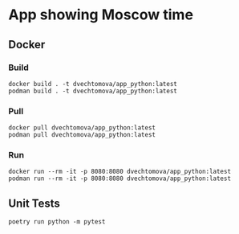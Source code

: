 # App showing Moscow time

## Docker

### Build

```
docker build . -t dvechtomova/app_python:latest
podman build . -t dvechtomova/app_python:latest
```

### Pull

```
docker pull dvechtomova/app_python:latest
podman pull dvechtomova/app_python:latest
```

### Run

```
docker run --rm -it -p 8080:8080 dvechtomova/app_python:latest
podman run --rm -it -p 8080:8080 dvechtomova/app_python:latest
```

## Unit Tests

```
poetry run python -m pytest
```
